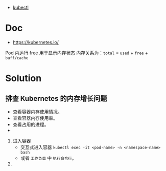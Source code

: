 
- [kubectl](./kubectl.md)

# Doc
- https://kubernetes.io/

Pod 内运行 free 用于显示内存状态
内存关系为：`total` = `used` + `free` + `buff/cache`

# Solution

## 排查 Kubernetes 的内存增长问题

- 查看容器内存使用情况。
- 查看容器内存使用率。
- 查看占用的进程。
- 

1. 进入容器
	- 交互式进入容器 `kubectl exec -it <pod-name> -n <namespace-name> bash`
	- 或者 `工作负载` 中 `执行命令行`。
2. 